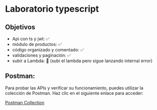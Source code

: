 # Laboratorio typescript

## Objetivos

* Api con ts y jwt: ✅
* módulo de productos: ✅
* código organizado y comentado: ✅
* validaciones y paginación: ✅ 
* subir a Lambda: 🔄 (subi el lambda pero sigue lanzando internal error)

## Postman:

Para probar las APIs y verificar su funcionamiento, puedes utilizar la colección de Postman. Haz clic en el siguiente enlace para acceder:

[Postman Collection](https://lively-satellite-587371.postman.co/workspace/K3D-team~a0ce60cd-dc08-4ec7-82b8-732057c914ca/collection/22902139-0f66bbfb-c527-4015-a51f-1fc99cfc98e2?action=share&creator=22902139&active-environment=22902139-2ed09bfb-dc23-4ef8-82bd-65ef7d0d0133)
